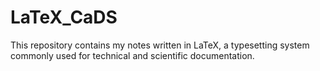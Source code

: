 # LaTeX_CaDS

This repository contains my notes written in LaTeX, a typesetting system commonly used for technical and scientific documentation.
